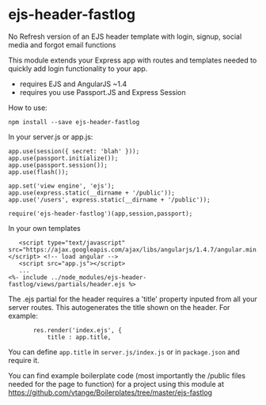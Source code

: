 # ejs-header-fastlog

No Refresh version of an EJS header template with login, signup, social media and forgot email functions

This module extends your Express app with routes and templates needed to quickly add login functionality to your app.

 - requires EJS and AngularJS ~1.4
 - requires you use Passport.JS and Express Session
 
 How to use:
 
 ```
 npm install --save ejs-header-fastlog
 ```
 In your server.js or app.js:
 ```
app.use(session({ secret: 'blah' }));
app.use(passport.initialize());
app.use(passport.session());
app.use(flash());

app.set('view engine', 'ejs'); 
app.use(express.static(__dirname + '/public'));
app.use('/users', express.static(__dirname + '/public'));

require('ejs-header-fastlog')(app,session,passport);
 ```
 In your own templates
 ```
 	<script type="text/javascript" src="https://ajax.googleapis.com/ajax/libs/angularjs/1.4.7/angular.min.js"></script> <!-- load angular -->
	<script src="app.js"></script>
	...
<%- include ../node_modules/ejs-header-fastlog/views/partials/header.ejs %>
 ```
  
 The .ejs partial for the header requires a 'title' property inputed from all your server routes. This autogenerates the title shown on the header. For example:
 
 ```
 		res.render('index.ejs', {
			title : app.title,
 ```
 You can define ```app.title``` in ```server.js/index.js``` or in ```package.json``` and require it.
 
 
 You can find example boilerplate code (most importantly the /public files needed for the page to function) for a project using this module at 
 https://github.com/vtange/Boilerplates/tree/master/ejs-fastlog
